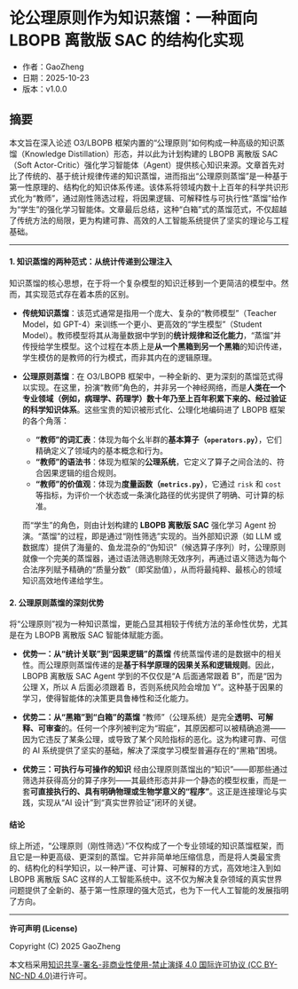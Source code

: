 # 论公理原则作为知识蒸馏：一种面向 LBOPB 离散版 SAC 的结构化实现

- 作者：GaoZheng
- 日期：2025-10-23
- 版本：v1.0.0

## 摘要
本文旨在深入论述 O3/LBOPB 框架内置的“公理原则”如何构成一种高级的知识蒸馏（Knowledge Distillation）形态，并以此为计划构建的 LBOPB 离散版 SAC（Soft Actor-Critic）强化学习智能体（Agent）提供核心知识来源。文章首先对比了传统的、基于统计规律传递的知识蒸馏，进而指出“公理原则蒸馏”是一种基于第一性原理的、结构化的知识体系传递。该体系将领域内数十上百年的科学共识形式化为“教师”，通过刚性筛选过程，将因果逻辑、可解释性与可执行性“蒸馏”给作为“学生”的强化学习智能体。文章最后总结，这种“白箱”式的蒸馏范式，不仅超越了传统方法的局限，更为构建可靠、高效的人工智能系统提供了坚实的理论与工程基础。

---

#### **1. 知识蒸馏的两种范式：从统计传递到公理注入**

知识蒸馏的核心思想，在于将一个复杂模型的知识迁移到一个更简洁的模型中。然而，其实现范式存在着本质的区别。

* **传统知识蒸馏**：该范式通常是指用一个庞大、复杂的“教师模型”（Teacher Model，如 GPT-4）来训练一个更小、更高效的“学生模型”（Student Model）。教师模型将其从海量数据中学到的**统计规律和泛化能力**，“蒸馏”并传授给学生模型。这个过程在本质上是**从一个黑箱到另一个黑箱**的知识传递，学生模仿的是教师的行为模式，而非其内在的逻辑原理。

* **公理原则蒸馏**：在 O3/LBOPB 框架中，一种全新的、更为深刻的蒸馏范式得以实现。在这里，扮演“教师”角色的，并非另一个神经网络，而是**人类在一个专业领域（例如，病理学、药理学）数十年乃至上百年积累下来的、经过验证的科学知识体系**。这些宝贵的知识被形式化、公理化地编码进了 LBOPB 框架的各个角落：
    * **“教师”的词汇表**：体现为每个幺半群的**基本算子（`operators.py`）**，它们精确定义了领域内的基本概念和行为。
    * **“教师”的语法书**：体现为框架的**公理系统**，它定义了算子之间合法的、符合因果逻辑的组合规则。
    * **“教师”的价值观**：体现为**度量函数（`metrics.py`）**，它通过 `risk` 和 `cost` 等指标，为评价一个状态或一条演化路径的优劣提供了明确、可计算的标准。

    而“学生”的角色，则由计划构建的 **LBOPB 离散版 SAC** 强化学习 Agent 扮演。“蒸馏”的过程，即是通过“刚性筛选”实现的。当外部知识源（如 LLM 或数据库）提供了海量的、鱼龙混杂的“伪知识”（候选算子序列）时，公理原则就像一个完美的蒸馏器，通过语法筛选剔除无效序列，再通过语义筛选为每个合法序列赋予精确的“质量分数”（即奖励值），从而将最纯粹、最核心的领域知识高效地传递给学生。

#### **2. 公理原则蒸馏的深刻优势**

将“公理原则”视为一种知识蒸馏，更能凸显其相较于传统方法的革命性优势，尤其是在为 LBOPB 离散版 SAC 智能体赋能方面。

* **优势一：从“统计关联”到“因果逻辑”的蒸馏**
    传统蒸馏传递的是数据中的相关性。而公理原则蒸馏传递的是**基于科学原理的因果关系和逻辑规则**。因此，LBOPB 离散版 SAC Agent 学到的不仅仅是“A 后面通常跟着 B”，而是“因为公理 X，所以 A 后面必须跟着 B，否则系统风险会增加 Y”。这种基于因果的学习，使得智能体的决策更具鲁棒性和泛化能力。

* **优势二：从“黑箱”到“白箱”的蒸馏**
    “教师”（公理系统）是完全**透明、可解释、可审查**的。任何一个序列被判定为“瑕疵”，其原因都可以被精确追溯——因为它违反了某条公理，或导致了某个风险指标的恶化。这为构建可靠、可信的 AI 系统提供了坚实的基础，解决了深度学习模型普遍存在的“黑箱”困境。

* **优势三：可执行与可操作的知识**
    经由公理原则蒸馏出的“知识”——即那些通过筛选并获得高分的算子序列——其最终形态并非一个静态的模型权重，而是一套**可直接执行的、具有明确物理或生物学意义的“程序”**。这正是连接理论与实践，实现从“AI 设计”到“真实世界验证”闭环的关键。

#### **结论**

综上所述，“公理原则（刚性筛选）”不仅构成了一个专业领域的知识蒸馏框架，而且它是一种更高级、更深刻的蒸馏。它并非简单地压缩信息，而是将人类最宝贵的、结构化的科学知识，以一种严谨、可计算、可解释的方式，高效地注入到如 LBOPB 离散版 SAC 这样的人工智能系统中。这不仅为解决复杂领域的真实世界问题提供了全新的、基于第一性原理的强大范式，也为下一代人工智能的发展指明了方向。

---

**许可声明 (License)**

Copyright (C) 2025 GaoZheng

本文档采用[知识共享-署名-非商业性使用-禁止演绎 4.0 国际许可协议 (CC BY-NC-ND 4.0)](https://creativecommons.org/licenses/by-nc-nd/4.0/deed.zh-Hans)进行许可。


